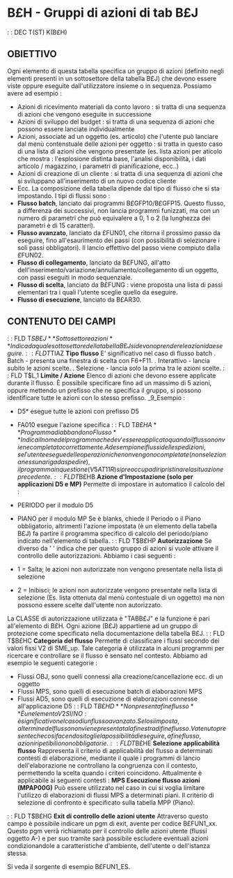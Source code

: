 # B£H - Gruppi di azioni di tab B£J
 :  : DEC T(ST) K(B£H)
## OBIETTIVO
Ogni elemento di questa tabella specifica un gruppo di azioni (definito negli elementi presenti in un sottosettore della tabella B£J) che devono essere viste oppure eseguite dall'utilizzatore insieme o in sequenza.
Possiamo avere ad esempio : 
-    Azioni di ricevimento materiali da conto lavoro :  si tratta di una sequenza di azioni che vengono eseguite in successione
-    Azioni di sviluppo del budget :  si tratta di una sequenza di azioni che possono essere lanciate individualmente
-    Azioni, associate ad un oggetto (es. articolo) che l'utente può lanciare dal menù contenstuale delle azioni per oggetto :  si tratta in questo caso di una lista di azioni che vengono presentate (es. lista azioni per aticolo che mostra :  l'esplosione distinta base, l'analisi disponibilità, i dati articolo / magazzino, i parametri di pianificazione, ecc..)
-    Azioni di creazione di un cliente :  si tratta di una sequenza di azioni che si sviluppano all'inserimento di un nuovo codice cliente
-    Ecc.
La composizione della tabella dipende dal tipo di flusso che si sta impostando.
I tipi di flussi sono : 
-    __Flusso batch__, lanciato dai programmi B£GFP10/B£GFP15.
Questo flusso, a differenza dei successivi, non lancia programmi funizzati, ma con un numero di parametri che può equivalere a 0, 1 o 2 (la lunghezza dei parametri è di 15 caratteri).
-    __Flusso avanzato__, lanciato da £FUN01, che ritorna il prossimo passo da eseguire, fino all'esaurimento dei passi (con possibilità di selezionare i soli passi obbligatori). Il lancio effettivo del passo viene compiuto dalla £FUN02.
-    __Flusso di collegamento__, lanciato da B£FUNG, all'atto dell'inserimento/variazione/annullamento/collegamento di un oggetto, con passi eseguiti in modo sequenziale.
-    __Flusso di scelta__, lanciato da B£FUNG :  viene proposta una lista di passi elementari tra i quali l'utente sceglie quello da eseguire.
-    __Flusso di esecuzione__, lanciato da B£AR30.
## CONTENUTO DEI CAMPI
 :  : FLD T$SB£J **Sottosettore azioni**
Indica da quale sottosettore della tabella B£J si devono prendere le azioni da eseguire.
 :  : FLD T$TIAZ **Tipo flusso**
E' significativo nel caso di flusso batch
. Batch - presenta una finestra di scelta con F6+F11.
. Interattivo - lancia subito le azioni scelte.
. Selezione - lancia solo la prima tra le azioni scelte.
 :  : FLD T$L,1 **Limite / Azione**
Elenco di azioni che devono essere applicate durante il flusso. È possibile specificare fino ad un massimo di 5 azioni, oppure mettendo un prefisso che ne specifica il gruppo, si possono identificare tutte le azioni con lo stesso prefisso.
_9_Esempio  : 
- D5*             esegue tutte le azioni con prefisso D5
- FA010          esegue l'azione specifica
 :  : FLD T$B£HA **Programma di abbandono Flusso**
Indica il nome del programma che dev'essere applicato quando il flusso non viene completato correttamente. Ad esempio nei flussi delle spedizioni, se l'utente esegue delle operazioni che non vengono completate (non seleziona nessuna riga da spedire), il programma in questione (V5AT11R) si preoccupa di ripristinare la situazione precedente.
 :  : FLD T$B£HB **Azione d'Impostazione (solo per applicazioni D5 e MP)**
Permette di impostare in automatico il calcolo del : 
-  PERIODO         per il modulo D5
-  PIANO              per il modulo MP
Se è blanks, chiede il Periodo o il Piano obbligatorio, altrimenti l'azione impostata (è un elemento della tabella B£J) fa partire il programma specifico di calcolo del periodo/piano indicato nell'elemento di tabella.
 :  : FLD T$B£HP **Autorizzazione**
Se diverso da ' ' indica che per questo gruppo di azioni si vuole attivare il controllo delle autorizzazioni. Abbiamo i casi seguenti : 

- 1 = Salta; le azioni non autorizzate non vengono presentate nella lista di selezione
- 2 = Inibisci; le azioni non autorizzate vengono presentate nella lista di selezione (Es. lista ottenuta dal menù contestuale di un oggetto) ma non possono essere scelte dall'utente non autorizzato.

La CLASSE di autorizzazione utilizzata è "TABB£J" e la funzione è pari all'elemento di B£H.
Ogni azione (B£J) appartiene ad un gruppo di protezione come specificato nella documentazione
della tabella B£J.
 :  : FLD T$B£HC **Categoria del flusso**
Permette di classificare i flussi secondo dei valori fissi V2 di SME_up. Tale categoria è utilizzata in alcuni programmi per ricercare e controllare se il flusso è sensato nel contesto.
Abbiamo ad esempio le seguenti categorie : 
-    Flussi OBJ, sono quelli connessi alla creazione/cancellazione ecc. di un oggetto
-    Flussi MPS, sono quelli di esecuzione batch di elaborazioni MPS
-    Flussi AD5, sono quelli di esecuzione di elaborazioni connesse all'applicazione D5
 :  : FLD T$B£HD **Non presenta fine flusso**
È un elemento V2 SI/NO :  è significativo nel caso di un flusso avanzato. Se lo si imposta, al termine del flusso non viene presentata la finestra di fine flusso. Va tenuto presente che così facendo si toglie la possibilità di eseguire, a fine flusso, azioni ripetibili o non obbligatorie.
 :  : FLD T$B£HE **Selezione applicabilità flusso**
Rappresenta il criterio di applicabilità del flusso a determinati contesti di elaborazione, mediante il quale i programmi di lancio dell'elaborazione ne controllano la congruenza con il contesto, permettendo la scelta quando i criteri coincidono.
Attualmente è applicabile ai seguenti contesti : 
 __MPS Esecuzione flusso azioni (MPAP00G)__
Può essere utilizzato nel caso in cui si voglia limitare l'utilizzo di elaborazioni di flussi MPS a determinati piani.
Il criterio di selezione di confronto è specificato sulla tabella MPP (Piano).

 :  : FLD T$B£HG **Exit di controllo delle azioni utente**
Attraverso questo campo è possibile indicare un pgm di exit, avente per codice  B£FUN1_xx. Questo pgm verrà richiamato per il controllo delle azioni utente (flussi oggetto A-) e per suo tramite sarà possibile escludere eventuali azioni condizionandole a caratteristiche d'ambiente, dell'utente o dell'istanza stessa.

Si veda il sorgente di esempio B£FUN1_ES.

